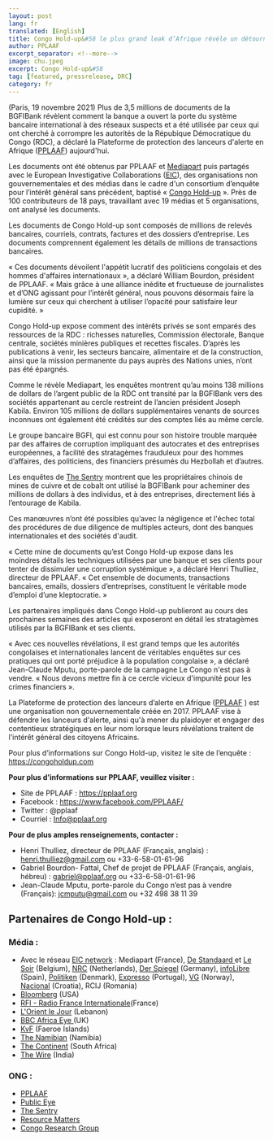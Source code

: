 ```yaml
---
layout: post
lang: fr
translated: [English]
title: Congo Hold-up&#58 le plus grand leak d’Afrique révèle un détournement massif en RDC et au-delà
author: PPLAAF
excerpt_separator: <!--more-->
image: chu.jpeg
excerpt: Congo Hold-up&#58
tag: [featured, pressrelease, DRC]
category: fr
---
```



(Paris, 19 novembre 2021) Plus de 3,5 millions de documents de la BGFIBank révèlent comment la banque a ouvert la porte du système bancaire international à des réseaux suspects et a été utilisée par ceux qui ont cherché à corrompre les autorités de la Répubique Démocratique du Congo (RDC), a déclaré la Plateforme de protection des lanceurs d'alerte en Afrique ([PPLAAF](https://www.pplaaf.org/)) aujourd'hui.
 
Les documents ont été obtenus par PPLAAF et [Mediapart](https://www.mediapart.fr/) puis partagés avec le European Investigative Collaborations ([EIC](https://eic.network/)), des organisations non gouvernementales et des médias dans le cadre d'un consortium d’enquête pour l’intérêt général sans précédent, baptisé « [Congo Hold-up](https://congoholdup.com/) ». Près de 100 contributeurs de 18 pays, travaillant avec 19 médias et 5 organisations, ont analysé les documents.
 
Les documents de Congo Hold-up sont composés de millions de relevés bancaires, courriels, contrats, factures et des dossiers d’entreprise. Les documents comprennent également les détails de millions de transactions bancaires. 

« Ces documents dévoilent l'appétit lucratif des politiciens congolais et des hommes d'affaires internationaux », a déclaré William Bourdon, président de PPLAAF. « Mais grâce à une alliance inédite et fructueuse de journalistes et d’ONG agissant pour l’intérêt général, nous pouvons désormais faire la lumière sur ceux qui cherchent à utiliser l’opacité pour satisfaire leur cupidité. »

Congo Hold-up expose comment des intérêts privés se sont emparés des ressources de la RDC : richesses naturelles, Commission électorale, Banque centrale, sociétés minières publiques et recettes fiscales. D’après les publications à venir, les secteurs bancaire, alimentaire et de la construction, ainsi que la mission permanente du pays auprès des Nations unies, n’ont pas été épargnés.
 
Comme le révèle Mediapart, les enquêtes montrent qu’au moins 138 millions de dollars de l’argent public de la RDC ont transité par la BGFIBank vers des sociétés appartenant au cercle restreint de l’ancien président Joseph Kabila. Environ 105 millions de dollars supplémentaires venants de sources inconnues ont également été crédités sur des comptes liés au même cercle.
 
Le groupe bancaire BGFI, qui est connu pour son histoire trouble marquée par des affaires de corruption impliquant des autocrates et des entreprises européennes, a facilité des stratagèmes frauduleux pour des hommes d’affaires, des politiciens, des financiers présumés du Hezbollah et d’autres.
 
Les enquêtes de [The Sentry](https://thesentry.org/) montrent que les propriétaires chinois de mines de cuivre et de cobalt ont utilisé la BGFIBank pour acheminer des millions de dollars à des individus, et à des entreprises, directement liés à l’entourage de Kabila.
 
Ces manœuvres n’ont été possibles qu’avec la négligence et l'échec total des procédures de due diligence de multiples acteurs, dont des banques internationales et des sociétés d'audit.
 
 « Cette mine de documents qu’est Congo Hold-up expose dans les moindres détails les techniques utilisées par une banque et ses clients pour tenter de dissimuler une corruption systémique », a déclaré Henri Thulliez, directeur de PPLAAF.  « Cet ensemble de documents, transactions bancaires, emails, dossiers d’entreprises, constituent le véritable mode d’emploi d’une kleptocratie. »
 
Les partenaires impliqués dans Congo Hold-up publieront au cours des prochaines semaines des articles qui exposeront en détail les stratagèmes utilisés par la BGFIBank et ses clients.
 
 « Avec ces nouvelles révélations, il est grand temps que les autorités congolaises et internationales lancent de véritables enquêtes sur ces pratiques qui ont porté préjudice à la population congolaise », a déclaré Jean-Claude Mputu, porte-parole de la campagne Le Congo n'est pas à vendre.  « Nous devons mettre fin à ce cercle vicieux d'impunité pour les crimes financiers ».
 
La Plateforme de protection des lanceurs d’alerte en Afrique ([PPLAAF](https://www.pplaaf.org/) ) est une organisation non gouvernementale créée en 2017. PPLAAF vise à défendre les lanceurs d'alerte, ainsi qu'à mener du plaidoyer et engager des contentieux stratégiques en leur nom lorsque leurs révélations traitent de l'intérêt général des citoyens Africains.

Pour plus d’informations sur Congo Hold-up, visitez le site de l’enquête : https://congoholdup.com

**Pour plus d’informations sur PPLAAF, veuillez visiter :**
- Site de PPLAAF : https://pplaaf.org
- Facebook : https://www.facebook.com/PPLAAF/
- Twitter : @pplaaf 
- Courriel : Info@pplaaf.org

**Pour de plus amples renseignements, contacter :**
- Henri Thulliez, directeur de PPLAAF (Français, anglais) : henri.thulliez@gmail.com ou +33-6-58-01-61-96
- Gabriel Bourdon- Fattal, Chef de projet de PPLAAF (Français, anglais, hébreu) : gabriel@pplaaf.org ou +33-6-58-01-61-96
- Jean-Claude Mputu, porte-parole du Congo n’est pas à vendre (Français): jcmputu@gmail.com ou +32 498 38 11 39


## Partenaires de Congo Hold-up :


### Média :
-	Avec le réseau [EIC network](https://eic.network/) : Mediapart (France), [De Standaard ](https://www.standaard.be/) et [Le Soir](https://www.lesoir.be/) (Belgium), [NRC](https://www.nrc.nl/) (Netherlands), [Der Spiegel](https://www.spiegel.de/) (Germany), [infoLibre](https://www.infolibre.es/) (Spain), [Politiken](https://politiken.dk/) (Denmark), [Expresso](https://expresso.pt/) (Portugal), [VG](https://www.vg.no/) (Norway), [Nacional](https://www.nacional.hr/) (Croatia), RCIJ (Romania)
- [Bloomberg](https://www.bloomberg.com/) (USA)
- [RFI - Radio France Internationale](https://www.rfi.fr/en/)(France)
- [L'Orient le Jour](https://today.lorientlejour.com/) (Lebanon)
- [BBC Africa Eye ](https://www.bbc.co.uk/programmes/n27vnqnt)(UK)
- [KvF](https://kvf.fo/) (Faeroe Islands)
- [The Namibian](https://www.namibian.com.na/) (Namibia)
- [The Continent](https://mg.co.za/thecontinent/) (South Africa)
- [The Wire](https://thewire.in/) (India)
 
### ONG :
- [PPLAAF](https://www.pplaaf.org/)
- [Public Eye](https://www.publiceye.ch/en/)
- [The Sentry](https://thesentry.org/)
- [Resource Matters](https://resourcematters.org/)
- [Congo Research Group](https://congoresearchgroup.org/)

